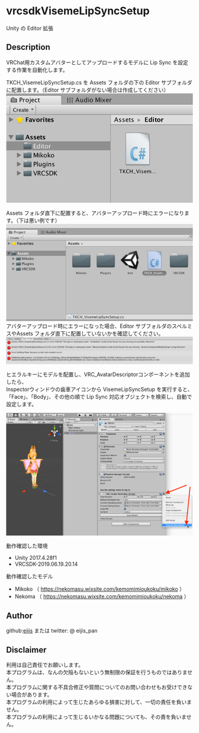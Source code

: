 # vrcsdkVisemeLipSyncSetup

Unity の Editor 拡張

## Description

VRChat用カスタムアバターとしてアップロードするモデルに Lip Sync を設定する作業を自動化します。<br>

TKCH_VisemeLipSyncSetup.cs を Assets フォルダの下の Editor サブフォルダに配置します。（Editor サブフォルダがない場合は作成してください）<br>
![Assets → Editor に配置](ls1a.png "Assets → Editor に配置")

Assets フォルダ直下に配置すると、アバターアップロード時にエラーになります。（下は悪い例です）
![Assets フォルダ直下に配置](ls1.png "Assets フォルダ直下に配置")<br>
アバターアップロード時にエラーになった場合、Editor サブフォルダのスペルミスやAssets フォルダ直下に配置していないかを確認してください。
![アバターアップロード時エラー](ls3.png "アバターアップロード時エラー")


ヒエラルキーにモデルを配置し、VRC_AvatarDescriptorコンポーネントを追加したら、<br>
Inspectorウィンドウの歯車アイコンから VisemeLipSyncSetup を実行すると、<br>
「Face」、「Body」、その他の順で Lip Sync 対応オブジェクトを検索し、自動で設定します。<br>

![歯車アイコンから VisemeLipSyncSetup を実行](ls2.png "歯車アイコンから VisemeLipSyncSetup を実行")

動作確認した環境
- Unity 2017.4.28f1
- VRCSDK-2019.06.19.20.14

動作確認したモデル
- Mikoko （ https://nekomasu.wixsite.com/kemomimioukoku/mikoko ）
- Nekoma （ https://nekomasu.wixsite.com/kemomimioukoku/nekoma ）

## Author

github:[eijis](https://github.com/eijis-pan)  または twitter: @ eijis_pan

## Disclaimer

利用は自己責任でお願いします。<br>
本プログラムは、なんの欠陥もないという無制限の保証を行うものではありません。<br>
本プログラムに関する不具合修正や質問についてのお問い合わせもお受けできない場合があります。<br>
本プログラムの利用によって生じたあらゆる損害に対して、一切の責任を負いません。<br>
本プログラムの利用によって生じるいかなる問題についても、その責を負いません。
